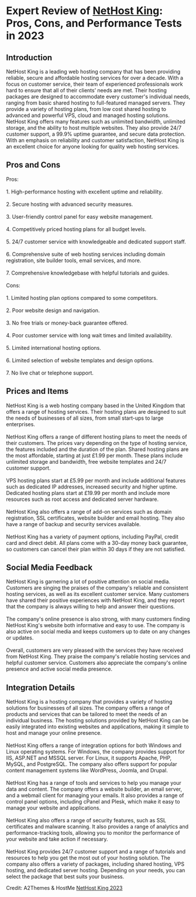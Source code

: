 <h1>Expert Review of <a href="https://a2themes.com/nethost-king-reviews">NetHost King</a>: Pros, Cons, and Performance Tests in 2023</h1>
<h2>Introduction</h2>
NetHost King is a leading web hosting company that has been providing reliable, secure and affordable hosting services for over a decade. With a focus on customer service, their team of experienced professionals work hard to ensure that all of their clients’ needs are met. Their hosting packages are designed to accommodate every customer's individual needs, ranging from basic shared hosting to full-featured managed servers. They provide a variety of hosting plans, from low cost shared hosting to advanced and powerful VPS, cloud and managed hosting solutions. NetHost King offers many features such as unlimited bandwidth, unlimited storage, and the ability to host multiple websites. They also provide 24/7 customer support, a 99.9% uptime guarantee, and secure data protection. With an emphasis on reliability and customer satisfaction, NetHost King is an excellent choice for anyone looking for quality web hosting services.
<h2>Pros and Cons</h2>
Pros:<br><br>1. High-performance hosting with excellent uptime and reliability.<br><br>2. Secure hosting with advanced security measures.<br><br>3. User-friendly control panel for easy website management.<br><br>4. Competitively priced hosting plans for all budget levels.<br><br>5. 24/7 customer service with knowledgeable and dedicated support staff.<br><br>6. Comprehensive suite of web hosting services including domain registration, site builder tools, email services, and more.<br><br>7. Comprehensive knowledgebase with helpful tutorials and guides.<br><br>Cons:<br><br>1. Limited hosting plan options compared to some competitors.<br><br>2. Poor website design and navigation.<br><br>3. No free trials or money-back guarantee offered.<br><br>4. Poor customer service with long wait times and limited availability.<br><br>5. Limited international hosting options.<br><br>6. Limited selection of website templates and design options.<br><br>7. No live chat or telephone support.
<h2>Prices and Items</h2>
NetHost King is a web hosting company based in the United Kingdom that offers a range of hosting services. Their hosting plans are designed to suit the needs of businesses of all sizes, from small start-ups to large enterprises.<br><br>NetHost King offers a range of different hosting plans to meet the needs of their customers. The prices vary depending on the type of hosting service, the features included and the duration of the plan. Shared hosting plans are the most affordable, starting at just £1.99 per month. These plans include unlimited storage and bandwidth, free website templates and 24/7 customer support.<br><br>VPS hosting plans start at £5.99 per month and include additional features such as dedicated IP addresses, increased security and higher uptime. Dedicated hosting plans start at £19.99 per month and include more resources such as root access and dedicated server hardware.<br><br>NetHost King also offers a range of add-on services such as domain registration, SSL certificates, website builder and email hosting. They also have a range of backup and security services available.<br><br>NetHost King has a variety of payment options, including PayPal, credit card and direct debit. All plans come with a 30-day money back guarantee, so customers can cancel their plan within 30 days if they are not satisfied.
<h2>Social Media Feedback</h2>
NetHost King is garnering a lot of positive attention on social media. Customers are singing the praises of the company's reliable and consistent hosting services, as well as its excellent customer service. Many customers have shared their positive experiences with NetHost King, and they report that the company is always willing to help and answer their questions.<br><br>The company's online presence is also strong, with many customers finding NetHost King's website both informative and easy to use. The company is also active on social media and keeps customers up to date on any changes or updates.<br><br>Overall, customers are very pleased with the services they have received from NetHost King. They praise the company's reliable hosting services and helpful customer service. Customers also appreciate the company's online presence and active social media presence.
<h2>Integration Details</h2>
NetHost King is a hosting company that provides a variety of hosting solutions for businesses of all sizes. The company offers a range of products and services that can be tailored to meet the needs of an individual business. The hosting solutions provided by NetHost King can be easily integrated into existing websites and applications, making it simple to host and manage your online presence.<br><br>NetHost King offers a range of integration options for both Windows and Linux operating systems. For Windows, the company provides support for IIS, ASP.NET and MSSQL server. For Linux, it supports Apache, PHP, MySQL, and PostgreSQL. The company also offers support for popular content management systems like WordPress, Joomla, and Drupal.<br><br>NetHost King has a range of tools and services to help you manage your data and content. The company offers a website builder, an email server, and a webmail client for managing your emails. It also provides a range of control panel options, including cPanel and Plesk, which make it easy to manage your website and applications.<br><br>NetHost King also offers a range of security features, such as SSL certificates and malware scanning. It also provides a range of analytics and performance-tracking tools, allowing you to monitor the performance of your website and take action if necessary.<br><br>NetHost King provides 24/7 customer support and a range of tutorials and resources to help you get the most out of your hosting solution. The company also offers a variety of packages, including shared hosting, VPS hosting, and dedicated server hosting. Depending on your needs, you can select the package that best suits your business.
<p>Credit: A2Themes & HostMe <a href="https://a2themes.com/nethost-king-reviews">NetHost King 2023</a></p>